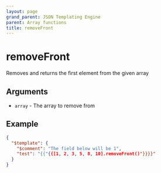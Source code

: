 ```yaml
---
layout: page
grand_parent: JSON Templating Engine
parent: Array functions
title: removeFront
---
```


# removeFront

Removes and returns the first element from the given array
## Arguments

- `array` - The array to remove from

## Example

```json
{
  "$template": {
	"$comment": "The field below will be 1",
	"test": "{{"{{[1, 2, 3, 5, 8, 10].removeFront()"}}}}"
  }
}
```
